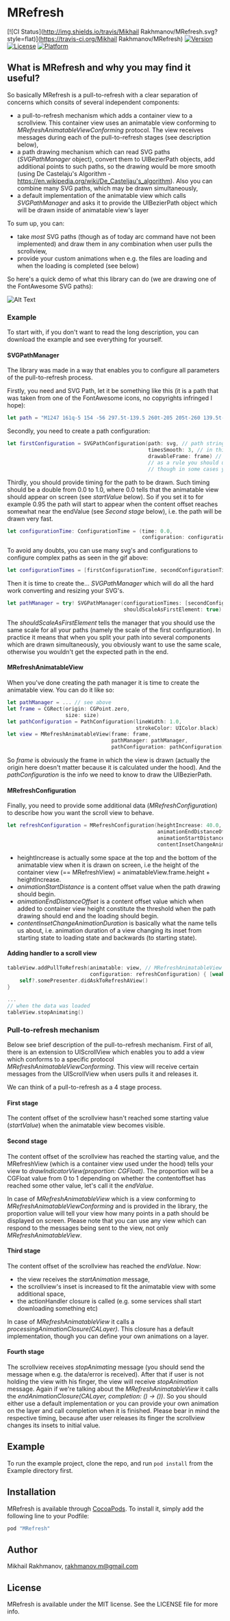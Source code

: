 # MRefresh

[![CI Status](http://img.shields.io/travis/Mikhail Rakhmanov/MRefresh.svg?style=flat)](https://travis-ci.org/Mikhail Rakhmanov/MRefresh)
[![Version](https://img.shields.io/cocoapods/v/MRefresh.svg?style=flat)](http://cocoapods.org/pods/MRefresh)
[![License](https://img.shields.io/cocoapods/l/MRefresh.svg?style=flat)](http://cocoapods.org/pods/MRefresh)
[![Platform](https://img.shields.io/cocoapods/p/MRefresh.svg?style=flat)](http://cocoapods.org/pods/MRefresh)

## What is MRefresh and why you may find it useful?

So basically MRefresh is a pull-to-refresh with a clear separation of concerns which consits of several independent components:
- a pull-to-refresh mechanism which adds a container view to a scrollview. This container view uses an animatable view conforming to *MRefreshAnimatableViewConforming* protocol. The view receives messages during each of the pull-to-refresh stages (see description below),
- a path drawing mechanism which can read SVG paths (*SVGPathManager* object), convert them to UIBezierPath objects, add additional points to such paths, so the drawing would be more smooth (using De Castelaju's Algorithm - https://en.wikipedia.org/wiki/De_Casteljau's_algorithm). Also you can combine many SVG paths, which may be drawn simultaneously,
- a default implementation of the animatable view which calls *SVGPathManager* and asks it to provide the UIBezierPath object which will be drawn inside of animatable view's layer

To sum up, you can:
- take *most* SVG paths (though as of today arc command have not been implemented) and draw them in any combination when user pulls the scrollview,
- provide your custom animations when e.g. the files are loading and when the loading is completed (see below)

So here's a quick demo of what this library can do (we are drawing one of the FontAwesome SVG paths):

![Alt Text](https://github.com/mcrakhman/FilesRepository/blob/master/pull-to-refresh.gif)

### Example

To start with, if you don't want to read the long description, you can download the example and see everything for yourself.

#### SVGPathManager

The library was made in a way that enables you to configure all parameters of the pull-to-refresh process.

Firstly, you need and SVG Path, let it be something like this (it is a path that was taken from one of the FontAwesome icons, no copyrights infringed I hope): 

```swift
let path = "M1247 161q-5 154 -56 297.5t-139.5 260t-205 205t-260 139.5t-297.5 56q-14 1 -23 -9q-10 -10 -10 -23v-128q0 -13 9 -22t22 -10q204 -7 378 -111.5t278.5 -278.5t111.5 -378q1 -13 10 -22t22 -9h128q13 0 23 10q11 9 9 23"
```
Secondly, you need to create a path configuration:

```swift
let firstConfiguration = SVGPathConfiguration(path: svg, // path string
                                              timesSmooth: 3, // in this case amount of points to be drawn equals to initialSvgPoints * 2 ^ 3
                                              drawableFrame: frame) // frame to which the svg should be resized,
                                              // as a rule you should use the size of the animatable view with zero origin,
                                              // though in some cases you may want your path to be drawn with an offset
```

Thirdly, you should provide timing for the path to be drawn. Such timing should be a double from 0.0 to 1.0, where 0.0 tells that the animatable view should appear on screen (see *startValue* below). So if you set it to for example 0.95 the path will start to appear when the content offset reaches somewhat near the endValue (see *Second stage* below), i.e. the path will be drawn very fast.

```swift
let configurationTime: ConfigurationTime = (time: 0.0,
                                            configuration: configuration)
```
To avoid any doubts, you can use many svg's and configurations to configure complex paths as seen in the gif above:

```swift
let configurationTimes = [firstConfigurationTime, secondConfigurationTime]
```

Then it is time to create the... *SVGPathManager* which will do all the hard work converting and resizing your SVG's.

```swift
let pathManager = try! SVGPathManager(configurationTimes: [secondConfigurationTime, firstConfigurationTime],
                                      shouldScaleAsFirstElement: true)
```

The *shouldScaleAsFirstElement* tells the manager that you should use the same scale for all your paths (namely the scale of the first configuration). In practice it means that when you split your path into several components which are drawn simultaneously, you obviously want to use the same scale, otherwise you wouldn't get the expected path in the end.

#### MRefreshAnimatableView

When you've done creating the path manager it is time to create the animatable view. You can do it like so:
```swift
let pathManager = ... // see above
let frame = CGRect(origin: CGPoint.zero,
                   size: size)
let pathConfiguration = PathConfiguration(lineWidth: 1.0,
                                          strokeColor: UIColor.black)
let view = MRefreshAnimatableView(frame: frame,
                                  pathManager: pathManager,
                                  pathConfiguration: pathConfiguration)
```
So *frame* is obviously the frame in which the view is drawn (actually the origin here doesn't matter because it is calculated under the hood). And the *pathConfiguration* is the info we need to know to draw the UIBezierPath.

#### MRefreshConfiguration

Finally, you need to provide some additional data (*MRefreshConfiguration*) to describe how you want the scroll view to behave.

```swift
let refreshConfiguration = MRefreshConfiguration(heightIncrease: 40.0,
                                                 animationEndDistanceOffset: 30.0,
                                                 animationStartDistance: 30.0,
                                                 contentInsetChangeAnimationDuration: 0.2)
```

- heightIncrease is actually some space at the top and the bottom of the animatable view when it is drawn on screen, i.e the height of the container view (== MRefreshView) = animatableView.frame.height + heightIncrease. 
- *animationStartDistance* is a content offset value when the path drawing should begin.
- *animationEndDistanceOffset* is a content offset value which when added to container view height constitute the threshold when the path drawing should end and the loading should begin.
- *contentInsetChangeAnimationDuration* is basically what the name tells us about, i.e. animation duration of a view changing its inset from starting state to loading state and backwards (to starting state).

#### Adding handler to a scroll view 

```swift
tableView.addPullToRefresh(animatable: view, // MRefreshAnimatableView
                           configuration: refreshConfiguration) { [weak self] in // MRefreshConfiguration
    self?.somePresenter.didAskToRefreshAView()
}
        
...
// when the data was loaded
tableView.stopAnimating()
```

### Pull-to-refresh mechanism

Below see brief description of the pull-to-refresh mechanism. First of all, there is an extension to UIScrollView which enables you to add a view which conforms to a specific protocol *MRefreshAnimatableViewConforming*. This view will receive certain messages from the UIScrollView when users pulls it and releases it. 

We can think of a pull-to-refresh as a 4 stage process.

#### First stage

The content offset of the scrollview hasn't reached some starting value (*startValue*) when the animatable view becomes visible.

#### Second stage

The content offset of the scrollview has reached the starting value, and the MRefreshView (which is a container view used under the hood) tells your view to *drawIndicatorView(proportion: CGFloat)*. The proportion will be a CGFloat value from 0 to 1 depending on whether the contentoffset has reached some other value, let's call it the *endValue*.

In case of *MRefreshAnimatableView* which is a view conforming to  *MRefreshAnimatableViewConforming* and is provided in the library, the proportion value will tell your view how many points in a path should be displayed on screen. Please note that you can use any view which can respond to the messages being sent to the view, not only *MRefreshAnimatableView*.

#### Third stage

The content offset of the scrollview has reached the *endValue*. Now:
- the view receives the *startAnimation* message,
- the scrollview's inset is increased to fit the animatable view with some additional space,
- the actionHandler closure is called (e.g. some services shall start downloading something etc)

In case of *MRefreshAnimatableView* it calls a *processingAnimationClosure(CALayer)*. This closure has a default implementation, though you can define your own animations on a layer.  

#### Fourth stage

The scrollview receives *stopAnimating* message (you should send the message when e.g. the data/error is received). After that if user is not holding the view with his finger, the view will receive *stopAnimation* message. Again if we're talking about the *MRefreshAnimatableView* it calls the *endAnimationClosure(CALayer, completion: () -> ())*. So you should either use a default implementation or you can provide your own animation on the layer and call completion when it is finished. Please bear in mind the respective timing, because after user releases its finger the scrollview changes its insets to initial value.  

## Example

To run the example project, clone the repo, and run `pod install` from the Example directory first.

## Installation

MRefresh is available through [CocoaPods](http://cocoapods.org). To install
it, simply add the following line to your Podfile:

```ruby
pod "MRefresh"
```
## Author

Mikhail Rakhmanov, rakhmanov.m@gmail.com

## License

MRefresh is available under the MIT license. See the LICENSE file for more info.
